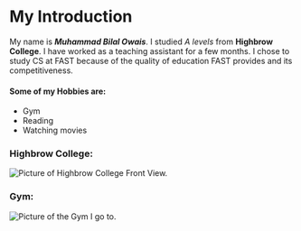 # My Introduction
My name is ***Muhammad Bilal Owais***. I studied *A levels* from **Highbrow College**. I have worked as a teaching assistant for a few months. I chose to study CS at FAST because of the quality of education FAST provides and its competitiveness.

#### Some of my Hobbies are:
- Gym
- Reading
- Watching movies

### Highbrow College:
![Picture of Highbrow College Front View.](https://highbrow.edu.pk/wp-content/uploads/2020/11/2020-01-28-1024x768.jpg)

### Gym:
![Picture of the Gym I go to.](https://encrypted-tbn0.gstatic.com/images?q=tbn:ANd9GcQk2O6N8y8ULYKXZyoZt-Lv5XYMkx6lr8Appw&s)
